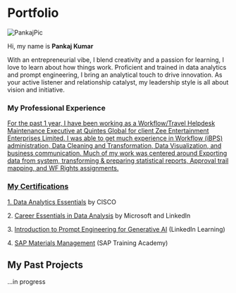 

# Portfolio
<p align="center">

![PankajPic](https://github.com/pankajkumar001707/pankajkumar001707/assets/154322431/269948d3-0eef-4052-969a-b68be17e9338)


Hi, my name is **Pankaj Kumar**


<p>With an entrepreneurial vibe, I blend creativity and a passion for learning, I love to learn about how things work. Proficient and trained in data analytics and prompt engineering, I bring an analytical touch to drive innovation. As your active listener and relationship catalyst, my leadership style is all about vision and initiative.</p> 


### My Professional Experience
  <p align="center">
<a href="http://www.linkedin.com/in/pankajkumar001707">

<p>For the past 1 year, I have been working as a Workflow/Travel Helpdesk Maintenance Executive at Quintes Global for client Zee Entertainment Enterprises Limited. I was able to get much experience in Workflow (iBPS) administration, Data Cleaning and Transformation, Data Visualization, and business communication. Much of my work was centered around Exporting data from system, transforming & preparing statistical reports, Approval trail mapping, and WF Rights assignments.</p>



### My Certifications
  <p align="center">

<p>1. <a href="https://www.linkedin.com/learning/certificates/cf7bfaaab1b3876bb5097beab741a95326cebf67eaa9d2cffb5e01cfa603205e">Data Analytics Essentials</a> by CISCO</p> 
<p>2. <a href="https://www.linkedin.com/learning/certificates/cf7bfaaab1b3876bb5097beab741a95326cebf67eaa9d2cffb5e01cfa603205e">Career Essentials in Data Analysis</a> by Microsoft and LinkedIn</p>
<p>3. <a href="https://www.linkedin.com/learning/certificates/5f96321e444632c46658c0690d961e8a1d913db2fc4a505b706af3f42ab242e9">Introduction to Prompt Engineering for Generative AI</a> (LinkedIn Learning)</p>
<p>4. <a href="https://drive.google.com/file/d/1RE-yvU3MS12D8O2j2CjpCBfU4q-vLeA3/view?usp=sharing">SAP Materials Management</a> (SAP Training Academy)</p>


## My Past Projects





...in progress
